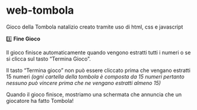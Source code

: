 # web-tombola
Gioco della Tombola natalizio creato tramite uso di html, css e javascript














3️⃣ **Fine Gioco**

Il gioco finisce automaticamente quando vengono estratti tutti i numeri o se si clicca sul tasto “Termina Gioco”.

Il tasto “Termina gioco” non può essere cliccato prima che vengano estratti 15 numeri *(ogni cartella della tombola è composta da 15 numeri pertanto nessuno può vincere prima che ne vengano estratti almeno 15)*

Quando il gioco finisce, mostriamo una schermata che annuncia che un giocatore ha fatto Tombola!